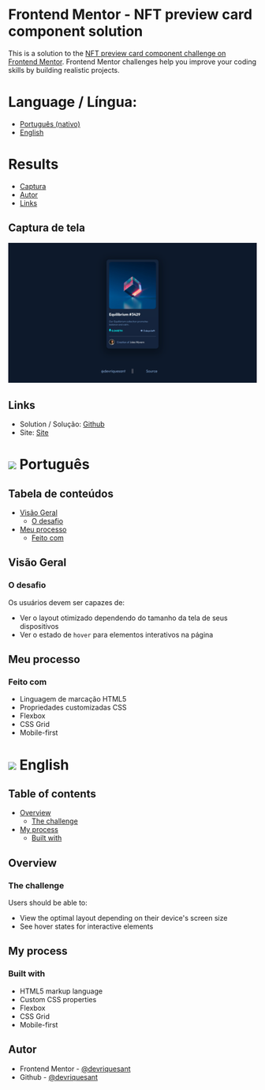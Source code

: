 # Frontend Mentor - NFT preview card component solution

This is a solution to the [NFT preview card component challenge on Frontend Mentor](https://www.frontendmentor.io/challenges/nft-preview-card-component-SbdUL_w0U). Frontend Mentor challenges help you improve your coding skills by building realistic projects. 

# Language / Língua:
- [Português (nativo)](#-português)
- [English](#-english)

# Results
- [Captura](#captura-de-tela)
- [Autor](#autor)
- [Links](#links)

## Captura de tela

![](./screenshot.png)


## Links

- Solution / Solução: [Github](https://github.com/devriquesant/FrontendMentor-Projects/tree/main/Projects/Ntf-preview-card-component-main)
- Site: [Site](https://devriquesant.github.io/FrontendMentor-Projects/Projects/Ntf-preview-card-component-main/)

# <img src="https://cdn-icons-png.flaticon.com/512/9906/9906449.png" width="30px"/> Português

## Tabela de conteúdos

- [Visão Geral](#visão-geral)
  - [O desafio](#o-desafio)
- [Meu processo](#meu-processo)
  - [Feito com](#feito-com)

## Visão Geral

### O desafio

Os usuários devem ser capazes de:

- Ver o layout otimizado dependendo do tamanho da tela de seus dispositivos
- Ver o estado de `hover` para elementos interativos na página

## Meu processo

### Feito com

- Linguagem de marcação HTML5
- Propriedades customizadas CSS
- Flexbox
- CSS Grid
- Mobile-first


# <img src="https://cdn-icons-png.flaticon.com/512/3909/3909383.png" width="30px"/> English


## Table of contents

- [Overview](#overview)
  - [The challenge](#the-challenge)
- [My process](#my-process)
  - [Built with](#built-with)

## Overview

### The challenge

Users should be able to:

- View the optimal layout depending on their device's screen size
- See hover states for interactive elements

## My process

### Built with

- HTML5 markup language
- Custom CSS properties
- Flexbox
- CSS Grid
- Mobile-first

## Autor

- Frontend Mentor - [@devriquesant](https://www.frontendmentor.io/profile/devriquesant)
- Github - [@devriquesant](https://github.com/devriquesant)

